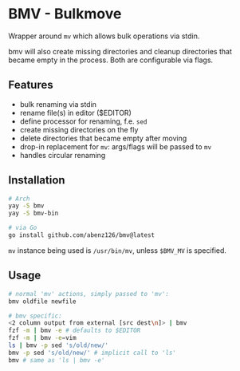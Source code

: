 # BMV - Bulkmove

Wrapper around `mv` which allows bulk operations via stdin.

bmv will also create missing directories and cleanup directories that became empty in the process. Both are configurable via flags.

## Features

- bulk renaming via stdin
- rename file(s) in editor ($EDITOR)
- define processor for renaming, f.e. `sed`
- create missing directories on the fly
- delete directories that became empty after moving
- drop-in replacement for `mv`: args/flags will be passed to `mv`
- handles circular renaming

## Installation

```sh
# Arch
yay -S bmv
yay -S bmv-bin

# via Go
go install github.com/abenz126/bmv@latest
```

`mv` instance being used is `/usr/bin/mv`, unless `$BMV_MV` is specified.

## Usage

```sh
# normal 'mv' actions, simply passed to 'mv':
bmv oldfile newfile

# bmv specific:
<2 column output from external [src dest\n]> | bmv
fzf -m | bmv -e # defaults to $EDITOR
fzf -m | bmv -e=vim
ls | bmv -p sed 's/old/new/'
bmv -p sed 's/old/new/' # implicit call to 'ls'
bmv # same as 'ls | bmv -e'
```
